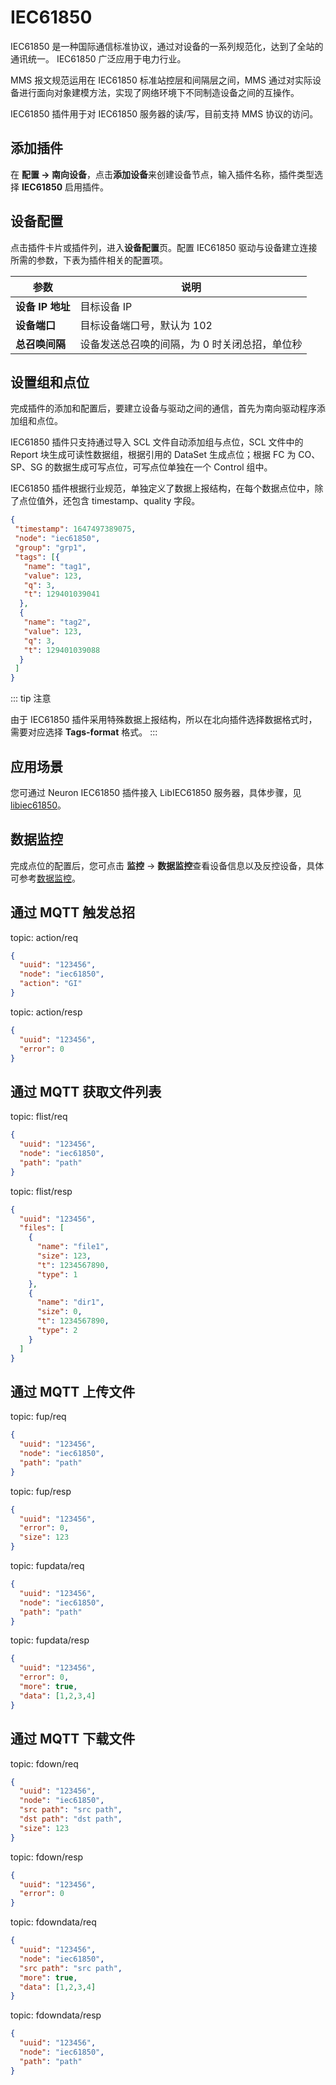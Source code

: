 # IEC61850

IEC61850 是一种国际通信标准协议，通过对设备的一系列规范化，达到了全站的通讯统一。 IEC61850 广泛应用于电力行业。

MMS 报文规范运用在 IEC61850 标准站控层和间隔层之间，MMS 通过对实际设备进行面向对象建模方法，实现了网络环境下不同制造设备之间的互操作。

IEC61850 插件用于对 IEC61850 服务器的读/写，目前支持 MMS 协议的访问。

## 添加插件

在 **配置 -> 南向设备**，点击**添加设备**来创建设备节点，输入插件名称，插件类型选择 **IEC61850** 启用插件。

## 设备配置

点击插件卡片或插件列，进入**设备配置**页。配置 IEC61850 驱动与设备建立连接所需的参数，下表为插件相关的配置项。

|  参数    | 说明                       |
| -------- | -------------------------- |
| **设备 IP 地址** | 目标设备 IP              |
| **设备端口** | 目标设备端口号，默认为 102 |
| **总召唤间隔** | 设备发送总召唤的间隔，为 0 时关闭总招，单位秒 |

## 设置组和点位

完成插件的添加和配置后，要建立设备与驱动之间的通信，首先为南向驱动程序添加组和点位。

IEC61850 插件只支持通过导入 SCL 文件自动添加组与点位，SCL 文件中的 Report 块生成可读性数据组，根据引用的 DataSet 生成点位；根据 FC 为 CO、SP、SG 的数据生成可写点位，可写点位单独在一个 Control 组中。

IEC61850 插件根据行业规范，单独定义了数据上报结构，在每个数据点位中，除了点位值外，还包含 timestamp、quality 字段。

```json
{
 "timestamp": 1647497389075,
 "node": "iec61850",
 "group": "grp1",
 "tags": [{
   "name": "tag1",
   "value": 123,
   "q": 3,
   "t": 129401039041
  },
  {
   "name": "tag2",
   "value": 123,
   "q": 3,
   "t": 129401039088
  }
 ]
}
```

::: tip 注意

由于 IEC61850 插件采用特殊数据上报结构，所以在北向插件选择数据格式时，需要对应选择 **Tags-format** 格式。
:::

## 应用场景

您可通过 Neuron IEC61850 插件接入 LibIEC61850 服务器，具体步骤，见 [libiec61850](libiec61850.md)。

## 数据监控

完成点位的配置后，您可点击 **监控** -> **数据监控**查看设备信息以及反控设备，具体可参考[数据监控](../../../admin/monitoring.md)。

## 通过 MQTT 触发总招

topic: action/req

```json
{
  "uuid": "123456",
  "node": "iec61850",
  "action": "GI"
}
```

topic: action/resp

```json
{
  "uuid": "123456",
  "error": 0
}
```

## 通过 MQTT 获取文件列表

topic: flist/req

```json
{
  "uuid": "123456",
  "node": "iec61850",
  "path": "path"
}
```

topic: flist/resp

```json
{
  "uuid": "123456",
  "files": [
    {
      "name": "file1",
      "size": 123,
      "t": 1234567890,
      "type": 1
    },
    {
      "name": "dir1",
      "size": 0,
      "t": 1234567890,
      "type": 2
    }
  ]
}
```

## 通过 MQTT 上传文件

topic: fup/req

```json
{
  "uuid": "123456",
  "node": "iec61850",
  "path": "path"
}
```

topic: fup/resp

```json
{
  "uuid": "123456",
  "error": 0,
  "size": 123
}
```

topic: fupdata/req

```json
{
  "uuid": "123456",
  "node": "iec61850",
  "path": "path"
}
```

topic: fupdata/resp

```json
{
  "uuid": "123456",
  "error": 0,
  "more": true,
  "data": [1,2,3,4]
}
```

## 通过 MQTT 下载文件

topic: fdown/req

```json
{
  "uuid": "123456",
  "node": "iec61850",
  "src path": "src path",
  "dst path": "dst path",
  "size": 123
}
```

topic: fdown/resp

```json
{
  "uuid": "123456",
  "error": 0
}
```

topic: fdowndata/req

```json
{
  "uuid": "123456",
  "node": "iec61850",
  "src path": "src path",
  "more": true,
  "data": [1,2,3,4]
}
```

topic: fdowndata/resp

```json
{
  "uuid": "123456",
  "node": "iec61850",
  "path": "path"
}
```